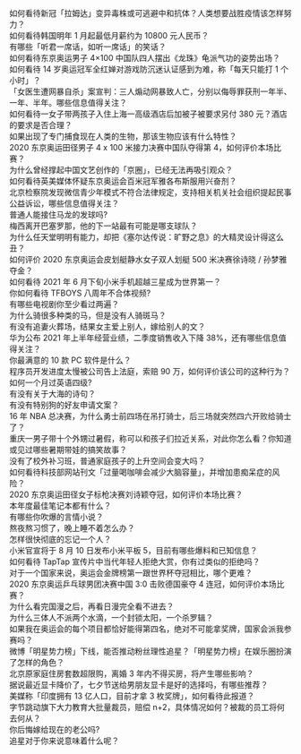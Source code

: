 如何看待新冠「拉姆达」变异毒株或可逃避中和抗体？人类想要战胜疫情该怎样努力？  
如何看待韩国明年 1 月起最低月薪约为 10800 元人民币？  
有哪些「听君一席话，如听一席话」的笑话？  
如何看待东京奥运男子 4×100 中国队四人摆出《龙珠》龟派气功的姿势出场？  
如何看待 14 岁奥运冠军全红婵对游戏防沉迷认证感到为难，称「每天只能打 1 个小时」？  
「女医生遭网暴自杀」案宣判：三人煽动网暴致人亡，分别以侮辱罪获刑一年半、一年、半年。哪些信息值得关注？  
如何看待一女子带两孩子入住上海一高级酒店后加被子被要求另付 380 元？酒店的要求是否合理？  
如果出现了专门捕食现在人类的生物，那该生物应该有什么特性？  
2020 东京奥运田径男子 4 x 100 米接力决赛中国队夺得第 4，如何评价本场比赛？  
为什么曾经撑起中国文艺创作的「京圈」，已经无法再吸引观众？  
如何看待英美媒体怀疑东京奥运会百米冠军雅各布斯服用兴奋剂？  
北京检察院发现微信青少年模式不符合法律规定，支持相关机关社会组织提起民事公益诉讼，哪些信息值得关注？  
普通人能接住马龙的发球吗?  
梅西离开巴塞罗那，他的下一站最有可能是哪支球队？  
为什么任天堂明明有能力，却把《塞尔达传说：旷野之息》的大精灵设计得这么丑？  
如何评价 2020 东京奥运会皮划艇静水女子双人划艇 500 米决赛徐诗晓 / 孙梦雅夺金？  
如何看待 2021 年 6 月下旬小米手机超越三星成为世界第一？  
你如何看待 TFBOYS 八周年不合体视频?  
有哪些电视剧你至少看过两遍？  
为什么骑很多种类的马，但是没有人骑斑马？  
有没有追妻火葬场，结果女主爱上别人，嫁给别人的文？  
华为公布 2021 年上半年经营业绩，二季度销售收入下降 38%，还有哪些信息值得关注？  
你最满意的 10 款 PC 软件是什么？  
程序员开发进度太慢被公司告上法庭，索赔 90 万，如何评价该公司的这种行为？  
如何一个月过英语四级?  
有没有关于大海的诗句？  
有没有特别狗的好友申请文案？  
16 年 NBA 总决赛，为什么勇士前四场在吊打骑士，后三场就突然四六开败给骑士了？  
重庆一男子带十个外甥过暑假，称可以和孩子们拉近关系，对此你怎么看？你知道或见过哪些暑期带娃的搞笑故事？  
没有了校外补习班，普通家庭孩子的上升空间会变大吗？  
如何看待科技部网站刊文「过量喝咖啡会减少大脑容量」，并增加患痴呆症的风险？  
2020 东京奥运田径女子标枪决赛刘诗颖夺冠，如何评价本场比赛？  
本年度最佳笔记本都有什么？  
有哪些你吹爆的言情小说？  
熬夜熬习惯了，晚上睡不着怎么办？  
怎样很快彻底的忘记一个人？  
小米官宣将于 8 月 10 日发布小米平板 5，目前有哪些爆料和已知信息？  
如何看待 TapTap 宣传片中当代年轻人拒绝大赏，你有过类似的拒绝吗？  
对于一个国家来说，奥运会金牌榜第一跟世界杯夺冠相比，哪个更难？  
2020 东京奥运乒乓球男团决赛中国 3:0 击败德国豪夺 4 连冠，如何评价本场比赛？  
为什么看完国漫之后，再看日漫完全看不进去？  
为什么三体人不派两个水滴，一个封锁太阳，一个杀罗辑？  
如果我在奥运会的每个项目都恰好能得第四名，绝对不可能拿奖牌，国家会派我参赛吗？  
微博「明星势力榜」下线，能否推动粉丝理性追星？「明星势力榜」在娱乐圈扮演了怎样的角色？  
北京原家庭住房套数超限购，离婚 3 年内不得买房，将产生哪些影响？  
据说最近显卡降价了，七夕节送给男朋友显卡是好的选择吗，有哪些推荐？  
美媒称「印度拥有 13 亿人口，目前才拿 3 枚奖牌」，如何看待此报道？  
字节跳动旗下大力教育大批量裁员，赔偿 n+2，具体情况如何？被裁的员工将何去何从？  
你后悔嫁给现在的老公吗?  
追星对于你来说意味着什么呢？  
